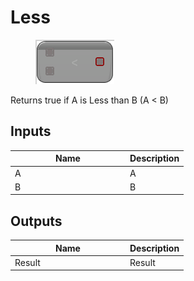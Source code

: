 # Less

<div align="left" data-full-width="false"><figure><img src="../../../../.gitbook/assets/less.png" alt=""><figcaption></figcaption></figure></div>

Returns true if A is Less than B (A < B)

## Inputs

<table><thead><tr><th width="170">Name</th><th>Description</th></tr></thead><tbody><tr><td>A</td><td>A</td></tr><tr><td>B</td><td>B</td></tr></tbody></table>

## Outputs

<table><thead><tr><th width="170">Name</th><th>Description</th></tr></thead><tbody><tr><td>Result</td><td>Result</td></tr></tbody></table>
